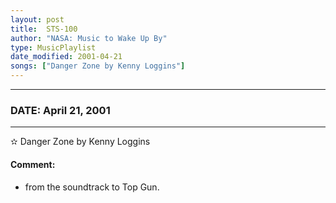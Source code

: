 ```yaml
---
layout: post
title:  STS-100
author: "NASA: Music to Wake Up By"
type: MusicPlaylist
date_modified: 2001-04-21
songs: ["Danger Zone by Kenny Loggins"]
---
```


----
### DATE: April 21, 2001
----
✫ Danger Zone by Kenny Loggins

#### Comment:
* from the soundtrack to Top Gun.



<br/>
<center>
	<a target="_blank"
	   href="https://twitter.com/intent/tweet?hashtags=Space,NASA,Playlist,NASAWakeupCalls,SpaceProgram&text={{ page.author}}, '{{ page.songs.first }}' {{ page.title }}, {{ page.date | date: '%B %d, %Y' }}. {{ site.url }}{{ page.url }}&via=nasawakeupcalls"><i class="fab fa-twitter" alt="Tweet this page" style="font-size: 1.3em;"></i></a>
	&nbsp; 	<i class="fas fa-user-astronaut" style="font-size: 1.5em;"></i> &nbsp;
    <a type="amzn" search="'Danger Zone by Kenny Loggins'" category="popular music">
    <i class="fab fa-amazon" style="font-size: 1.3em;"></i></a>
</center>
